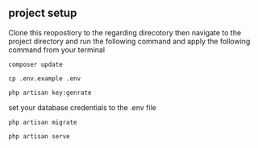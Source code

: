 
## project setup

Clone this reopostiory to the regarding direcotory then navigate to the project directory and  run the following command and apply the following command from your terminal

```
composer update

```
```
cp .env.example .env

````

```
php artisan key:genrate

```

set your database credentials to the .env file

```
php artisan migrate

```
```
php artisan serve

```
